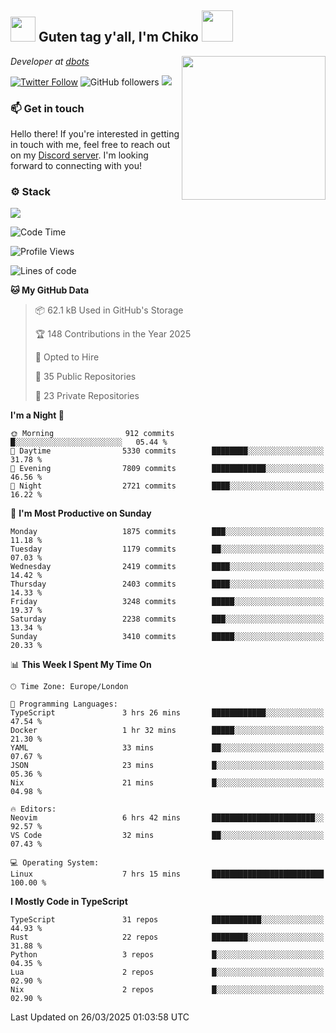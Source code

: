 <h2><img src="https://cdn.discordapp.com/emojis/1100181376730402906.gif?quality=lossless" width="40"> Guten tag y'all, I'm Chiko <img src="https://a.ppy.sh/15907233" width="50"></h2>
<a href="https://cataas.com"><img align='right' src="https://cataas.com/cat" width="230"></a>
<p><em>Developer at <a href="https://github.com/dbotsfun">dbots</a></em></p>

[![Twitter Follow](https://img.shields.io/twitter/follow/chikoxq?label=Follow)](https://twitter.com/intent/follow?screen_name=chikoxq)
![GitHub followers](https://img.shields.io/github/followers/chikof?label=Follow&style=social)
![](https://komarev.com/ghpvc/?username=chikof&color=blue)

### 📫 Get in touch
Hello there! If you're interested in getting in touch with me, feel free to reach out on my [Discord server](https://discord.gg/sejc7TnX6N). I'm looking forward to connecting with you!

### ⚙️ Stack
[![](https://skillicons.dev/icons?i=git,kubernetes,docker,js,ts,cloudflare,css,deno,express,graphql,html,mongodb,nestjs,py,react,apollo,bash,java,lua,nextjs,netlify,nodejs,ps,powershell,rust,neovim,tauri,sentry,postgres,tailwind,prisma,actix,workers)](https://skillicons.dev)

<!--START_SECTION:waka-->
![Code Time](http://img.shields.io/badge/Code%20Time-2%2C177%20hrs%2045%20mins-blue)

![Profile Views](http://img.shields.io/badge/Profile%20Views-2-blue)

![Lines of code](https://img.shields.io/badge/From%20Hello%20World%20I%27ve%20Written-9.1%20million%20lines%20of%20code-blue)

**🐱 My GitHub Data** 

> 📦 62.1 kB Used in GitHub's Storage 
 > 
> 🏆 148 Contributions in the Year 2025
 > 
> 💼 Opted to Hire
 > 
> 📜 35 Public Repositories 
 > 
> 🔑 23 Private Repositories 
 > 
**I'm a Night 🦉** 

```text
🌞 Morning                912 commits         █░░░░░░░░░░░░░░░░░░░░░░░░   05.44 % 
🌆 Daytime                5330 commits        ████████░░░░░░░░░░░░░░░░░   31.78 % 
🌃 Evening                7809 commits        ████████████░░░░░░░░░░░░░   46.56 % 
🌙 Night                  2721 commits        ████░░░░░░░░░░░░░░░░░░░░░   16.22 % 
```
📅 **I'm Most Productive on Sunday** 

```text
Monday                   1875 commits        ███░░░░░░░░░░░░░░░░░░░░░░   11.18 % 
Tuesday                  1179 commits        ██░░░░░░░░░░░░░░░░░░░░░░░   07.03 % 
Wednesday                2419 commits        ████░░░░░░░░░░░░░░░░░░░░░   14.42 % 
Thursday                 2403 commits        ████░░░░░░░░░░░░░░░░░░░░░   14.33 % 
Friday                   3248 commits        █████░░░░░░░░░░░░░░░░░░░░   19.37 % 
Saturday                 2238 commits        ███░░░░░░░░░░░░░░░░░░░░░░   13.34 % 
Sunday                   3410 commits        █████░░░░░░░░░░░░░░░░░░░░   20.33 % 
```


📊 **This Week I Spent My Time On** 

```text
🕑︎ Time Zone: Europe/London

💬 Programming Languages: 
TypeScript               3 hrs 26 mins       ████████████░░░░░░░░░░░░░   47.54 % 
Docker                   1 hr 32 mins        █████░░░░░░░░░░░░░░░░░░░░   21.30 % 
YAML                     33 mins             ██░░░░░░░░░░░░░░░░░░░░░░░   07.67 % 
JSON                     23 mins             █░░░░░░░░░░░░░░░░░░░░░░░░   05.36 % 
Nix                      21 mins             █░░░░░░░░░░░░░░░░░░░░░░░░   04.98 % 

🔥 Editors: 
Neovim                   6 hrs 42 mins       ███████████████████████░░   92.57 % 
VS Code                  32 mins             ██░░░░░░░░░░░░░░░░░░░░░░░   07.43 % 

💻 Operating System: 
Linux                    7 hrs 15 mins       █████████████████████████   100.00 % 
```

**I Mostly Code in TypeScript** 

```text
TypeScript               31 repos            ███████████░░░░░░░░░░░░░░   44.93 % 
Rust                     22 repos            ████████░░░░░░░░░░░░░░░░░   31.88 % 
Python                   3 repos             █░░░░░░░░░░░░░░░░░░░░░░░░   04.35 % 
Lua                      2 repos             █░░░░░░░░░░░░░░░░░░░░░░░░   02.90 % 
Nix                      2 repos             █░░░░░░░░░░░░░░░░░░░░░░░░   02.90 % 
```




 Last Updated on 26/03/2025 01:03:58 UTC
<!--END_SECTION:waka-->


<!--
<p align="center">
     <a href="https://discord.gg/HhybNhchcC"><img src="https://invidget.switchblade.xyz/sejc7TnX6N" align="center" ><a>
</p> 
-->
